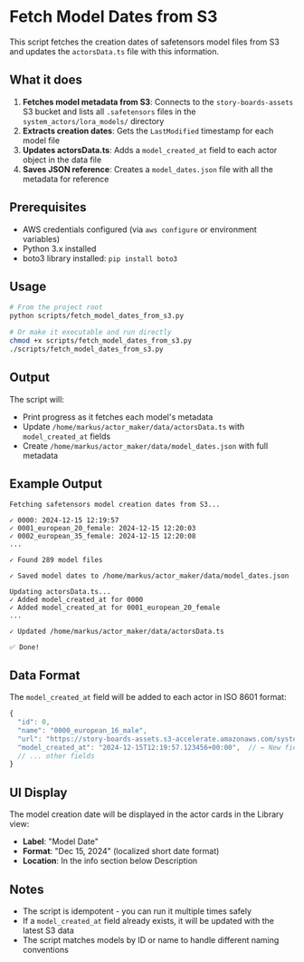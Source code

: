 # Fetch Model Dates from S3

This script fetches the creation dates of safetensors model files from S3 and updates the `actorsData.ts` file with this information.

## What it does

1. **Fetches model metadata from S3**: Connects to the `story-boards-assets` S3 bucket and lists all `.safetensors` files in the `system_actors/lora_models/` directory
2. **Extracts creation dates**: Gets the `LastModified` timestamp for each model file
3. **Updates actorsData.ts**: Adds a `model_created_at` field to each actor object in the data file
4. **Saves JSON reference**: Creates a `model_dates.json` file with all the metadata for reference

## Prerequisites

- AWS credentials configured (via `aws configure` or environment variables)
- Python 3.x installed
- boto3 library installed: `pip install boto3`

## Usage

```bash
# From the project root
python scripts/fetch_model_dates_from_s3.py

# Or make it executable and run directly
chmod +x scripts/fetch_model_dates_from_s3.py
./scripts/fetch_model_dates_from_s3.py
```

## Output

The script will:
- Print progress as it fetches each model's metadata
- Update `/home/markus/actor_maker/data/actorsData.ts` with `model_created_at` fields
- Create `/home/markus/actor_maker/data/model_dates.json` with full metadata

## Example Output

```
Fetching safetensors model creation dates from S3...

✓ 0000: 2024-12-15 12:19:57
✓ 0001_european_20_female: 2024-12-15 12:20:03
✓ 0002_european_35_female: 2024-12-15 12:20:08
...

✓ Found 289 model files

✓ Saved model dates to /home/markus/actor_maker/data/model_dates.json

Updating actorsData.ts...
✓ Added model_created_at for 0000
✓ Added model_created_at for 0001_european_20_female
...

✓ Updated /home/markus/actor_maker/data/actorsData.ts

✅ Done!
```

## Data Format

The `model_created_at` field will be added to each actor in ISO 8601 format:

```typescript
{
  "id": 0,
  "name": "0000_european_16_male",
  "url": "https://story-boards-assets.s3-accelerate.amazonaws.com/system_actors/lora_models/0000.safetensors",
  "model_created_at": "2024-12-15T12:19:57.123456+00:00",  // ← New field
  // ... other fields
}
```

## UI Display

The model creation date will be displayed in the actor cards in the Library view:
- **Label**: "Model Date"
- **Format**: "Dec 15, 2024" (localized short date format)
- **Location**: In the info section below Description

## Notes

- The script is idempotent - you can run it multiple times safely
- If a `model_created_at` field already exists, it will be updated with the latest S3 data
- The script matches models by ID or name to handle different naming conventions
